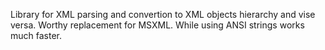 Library for XML parsing and convertion to
XML objects hierarchy and vise versa. Worthy replacement for MSXML.
While using ANSI strings works much faster.